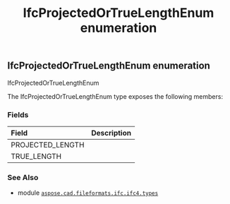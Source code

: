 ﻿---
title: IfcProjectedOrTrueLengthEnum enumeration
second_title: Aspose.CAD for Python via .NET API References
description: 
type: docs
weight: 3270
url: /python-net/aspose.cad.fileformats.ifc.ifc4.types/ifcprojectedortruelengthenum/
is_root: false
---

## IfcProjectedOrTrueLengthEnum enumeration

IfcProjectedOrTrueLengthEnum



The IfcProjectedOrTrueLengthEnum type exposes the following members:

### Fields
| Field | Description |
| :- | :- |
| PROJECTED_LENGTH |  |
| TRUE_LENGTH |  |



### See Also
* module [`aspose.cad.fileformats.ifc.ifc4.types`](..)
